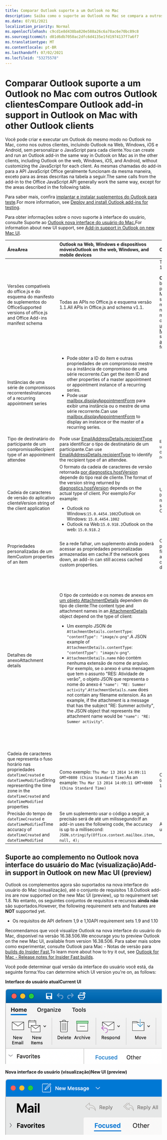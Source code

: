 ```yaml
---
title: Comparar Outlook suporte a um Outlook no Mac
description: Saiba como o suporte ao Outlook no Mac se compara a outros Outlook clientes.
ms.date: 07/01/2021
localization_priority: Normal
ms.openlocfilehash: c9cd1e8d438ba820e588a26c6a78ac6e70bc89c8
ms.sourcegitcommit: d01d6db7050ac2dfc6d4135e1fd1974137f7a6f7
ms.translationtype: MT
ms.contentlocale: pt-BR
ms.lasthandoff: 07/02/2021
ms.locfileid: "53275578"
---
```

# <a name="compare-outlook-add-in-support-in-outlook-on-mac-with-other-outlook-clients"></a><span data-ttu-id="86f8b-103">Comparar Outlook suporte a um Outlook no Mac com outros Outlook clientes</span><span class="sxs-lookup"><span data-stu-id="86f8b-103">Compare Outlook add-in support in Outlook on Mac with other Outlook clients</span></span>

<span data-ttu-id="86f8b-104">Você pode criar e executar um Outlook do mesmo modo no Outlook no Mac, como nos outros clientes, incluindo Outlook na Web, Windows, iOS e Android, sem personalizar o JavaScript para cada cliente.</span><span class="sxs-lookup"><span data-stu-id="86f8b-104">You can create and run an Outlook add-in the same way in Outlook on Mac as in the other clients, including Outlook on the web, Windows, iOS, and Android, without customizing the JavaScript for each client.</span></span> <span data-ttu-id="86f8b-105">As mesmas chamadas do add-in para a API JavaScript Office geralmente funcionam da mesma maneira, exceto para as áreas descritas na tabela a seguir.</span><span class="sxs-lookup"><span data-stu-id="86f8b-105">The same calls from the add-in to the Office JavaScript API generally work the same way, except for the areas described in the following table.</span></span>

<span data-ttu-id="86f8b-106">Para saber mais, confira [implantar e instalar suplementos do Outlook para teste](testing-and-tips.md).</span><span class="sxs-lookup"><span data-stu-id="86f8b-106">For more information, see [Deploy and install Outlook add-ins for testing](testing-and-tips.md).</span></span>

<span data-ttu-id="86f8b-107">Para obter informações sobre o novo suporte à interface do usuário, consulte Suporte ao [Outlook nova interface do usuário do Mac.](#add-in-support-in-outlook-on-new-mac-ui-preview)</span><span class="sxs-lookup"><span data-stu-id="86f8b-107">For information about new UI support, see [Add-in support in Outlook on new Mac UI](#add-in-support-in-outlook-on-new-mac-ui-preview).</span></span>

| <span data-ttu-id="86f8b-108">Área</span><span class="sxs-lookup"><span data-stu-id="86f8b-108">Area</span></span> | <span data-ttu-id="86f8b-109">Outlook na Web, Windows e dispositivos móveis</span><span class="sxs-lookup"><span data-stu-id="86f8b-109">Outlook on the web, Windows, and mobile devices</span></span> | <span data-ttu-id="86f8b-110">Outlook no Mac</span><span class="sxs-lookup"><span data-stu-id="86f8b-110">Outlook on Mac</span></span> |
|:-----|:-----|:-----|
| <span data-ttu-id="86f8b-111">Versões compatíveis do office.js e do esquema do manifesto de suplementos do Office</span><span class="sxs-lookup"><span data-stu-id="86f8b-111">Supported versions of office.js and Office Add-ins manifest schema</span></span> | <span data-ttu-id="86f8b-112">Todas as APIs no Office.js e esquema versão 1.1.</span><span class="sxs-lookup"><span data-stu-id="86f8b-112">All APIs in Office.js and schema v1.1.</span></span> | <span data-ttu-id="86f8b-113">Todas as APIs no Office.js e esquema versão 1.1.</span><span class="sxs-lookup"><span data-stu-id="86f8b-113">All APIs in Office.js and schema v1.1.</span></span><br><br><span data-ttu-id="86f8b-114">**OBSERVAÇÃO**: Outlook no Mac, apenas a com build 16.35.308 ou posterior oferece suporte para salvar uma reunião.</span><span class="sxs-lookup"><span data-stu-id="86f8b-114">**NOTE**: In Outlook on Mac, only build 16.35.308 or later supports saving a meeting.</span></span> <span data-ttu-id="86f8b-115">Caso contrário, `saveAsync` o método falhará quando chamado de uma reunião no modo de redação.</span><span class="sxs-lookup"><span data-stu-id="86f8b-115">Otherwise, the `saveAsync` method fails when called from a meeting in compose mode.</span></span> <span data-ttu-id="86f8b-116">Consulte [Não é possível salvar uma reunião como um rascunho no Outlook para Mac usando a API do Office JS](https://support.microsoft.com/help/4505745) para obter uma solução alternativa.</span><span class="sxs-lookup"><span data-stu-id="86f8b-116">See [Cannot save a meeting as a draft in Outlook for Mac by using Office JS API](https://support.microsoft.com/help/4505745) for a workaround.</span></span> |
| <span data-ttu-id="86f8b-117">Instâncias de uma série de compromissos recorrentes</span><span class="sxs-lookup"><span data-stu-id="86f8b-117">Instances of a recurring appointment series</span></span> | <ul><li><span data-ttu-id="86f8b-118">Pode obter a ID do item e outras propriedades de um compromisso mestre ou a instância de compromisso de uma série recorrente.</span><span class="sxs-lookup"><span data-stu-id="86f8b-118">Can get the item ID and other properties of a master appointment or appointment instance of a recurring series.</span></span></li><li><span data-ttu-id="86f8b-119">Pode usar [mailbox.displayAppointmentForm](../reference/objectmodel/preview-requirement-set/office.context.mailbox.md#methods) para exibir uma instância ou o mestre de uma série recorrente.</span><span class="sxs-lookup"><span data-stu-id="86f8b-119">Can use [mailbox.displayAppointmentForm](../reference/objectmodel/preview-requirement-set/office.context.mailbox.md#methods) to display an instance or the master of a recurring series.</span></span></li></ul> | <ul><li><span data-ttu-id="86f8b-120">Pode obter a ID do item e outras propriedades do compromisso mestre, mas não de uma instância de uma série recorrente.</span><span class="sxs-lookup"><span data-stu-id="86f8b-120">Can get the item ID and other properties of the master appointment, but not those of an instance of a recurring series.</span></span></li><li><span data-ttu-id="86f8b-p103">Pode exibir o compromisso mestre de uma série recorrente. Sem a ID do item, não pode exibir uma instância de uma série recorrente.</span><span class="sxs-lookup"><span data-stu-id="86f8b-p103">Can display the master appointment of a recurring series. Without the item ID, cannot display an instance of a recurring series.</span></span></li></ul> |
| <span data-ttu-id="86f8b-123">Tipo de destinatário do participante de um compromisso</span><span class="sxs-lookup"><span data-stu-id="86f8b-123">Recipient type of an appointment attendee</span></span> | <span data-ttu-id="86f8b-124">Pode usar [EmailAddressDetails.recipientType](/javascript/api/outlook/office.emailaddressdetails#recipienttype) para identificar o tipo de destinatário de um participante.</span><span class="sxs-lookup"><span data-stu-id="86f8b-124">Can use [EmailAddressDetails.recipientType](/javascript/api/outlook/office.emailaddressdetails#recipienttype) to identify the recipient type of an attendee.</span></span> | <span data-ttu-id="86f8b-125">`EmailAddressDetails.recipientType` retorna `undefined` para participantes do compromisso.</span><span class="sxs-lookup"><span data-stu-id="86f8b-125">`EmailAddressDetails.recipientType` returns `undefined` for appointment attendees.</span></span> |
| <span data-ttu-id="86f8b-126">Cadeia de caracteres de versão do aplicativo cliente</span><span class="sxs-lookup"><span data-stu-id="86f8b-126">Version string of the client application</span></span> | <span data-ttu-id="86f8b-127">O formato da cadeia de caracteres de versão retornada [por diagnostics.hostVersion](/javascript/api/outlook/office.diagnostics#hostversion) depende do tipo real de cliente.</span><span class="sxs-lookup"><span data-stu-id="86f8b-127">The format of the version string returned by [diagnostics.hostVersion](/javascript/api/outlook/office.diagnostics#hostversion) depends on the actual type of client.</span></span> <span data-ttu-id="86f8b-128">Por exemplo:</span><span class="sxs-lookup"><span data-stu-id="86f8b-128">For example:</span></span><ul><li><span data-ttu-id="86f8b-129">Outlook no Windows:`15.0.4454.1002`</span><span class="sxs-lookup"><span data-stu-id="86f8b-129">Outlook on Windows: `15.0.4454.1002`</span></span></li><li><span data-ttu-id="86f8b-130">Outlook na Web:`15.0.918.2`</span><span class="sxs-lookup"><span data-stu-id="86f8b-130">Outlook on the web: `15.0.918.2`</span></span></li></ul> |<span data-ttu-id="86f8b-131">Um exemplo da cadeia de caracteres de versão `Diagnostics.hostVersion` retornada por Outlook no Mac:`15.0 (140325)`</span><span class="sxs-lookup"><span data-stu-id="86f8b-131">An example of the version string returned by `Diagnostics.hostVersion` on Outlook on Mac: `15.0 (140325)`</span></span> |
| <span data-ttu-id="86f8b-132">Propriedades personalizadas de um item</span><span class="sxs-lookup"><span data-stu-id="86f8b-132">Custom properties of an item</span></span> | <span data-ttu-id="86f8b-133">Se a rede falhar, um suplemento ainda poderá acessar as propriedades personalizadas armazenadas em cache.</span><span class="sxs-lookup"><span data-stu-id="86f8b-133">If the network goes down, an add-in can still access cached custom properties.</span></span> | <span data-ttu-id="86f8b-134">Como Outlook no Mac não armazena propriedades personalizadas em cache, se a rede ficar para baixo, os complementos não poderão acessá-las.</span><span class="sxs-lookup"><span data-stu-id="86f8b-134">Because Outlook on Mac does not cache custom properties, if the network goes down, add-ins would not be able to access them.</span></span> |
| <span data-ttu-id="86f8b-135">Detalhes de anexo</span><span class="sxs-lookup"><span data-stu-id="86f8b-135">Attachment details</span></span> | <span data-ttu-id="86f8b-136">O tipo de conteúdo e os nomes de anexos em [um objeto AttachmentDetails](/javascript/api/outlook/office.attachmentdetails) dependem do tipo de cliente:</span><span class="sxs-lookup"><span data-stu-id="86f8b-136">The content type and attachment names in an [AttachmentDetails](/javascript/api/outlook/office.attachmentdetails) object depend on the type of client:</span></span><ul><li><span data-ttu-id="86f8b-137">Um exemplo JSON de `AttachmentDetails.contentType`: `"contentType": "image/x-png"`.</span><span class="sxs-lookup"><span data-stu-id="86f8b-137">A JSON example of `AttachmentDetails.contentType`: `"contentType": "image/x-png"`.</span></span> </li><li><span data-ttu-id="86f8b-p105">`AttachmentDetails.name` não contém nenhuma extensão de nome de arquivo. Por exemplo, se o anexo é uma mensagem que tem o assunto "RES: Atividade de verão", o objeto JSON que representa o nome do anexo é `"name": "RE: Summer activity"`.</span><span class="sxs-lookup"><span data-stu-id="86f8b-p105">`AttachmentDetails.name` does not contain any filename extension. As an example, if the attachment is a message that has the subject "RE: Summer activity", the JSON object that represents the attachment name would be `"name": "RE: Summer activity"`.</span></span></li></ul> | <ul><li><span data-ttu-id="86f8b-140">Um exemplo JSON de `AttachmentDetails.contentType`: `"contentType" "image/png"`</span><span class="sxs-lookup"><span data-stu-id="86f8b-140">A JSON example of `AttachmentDetails.contentType`: `"contentType" "image/png"`</span></span></li><li><span data-ttu-id="86f8b-p106">`AttachmentDetails.name` sempre inclui uma extensão de nome de arquivo. Anexos que são itens de email têm uma extensão .eml, e compromissos têm uma extensão .ics. Por exemplo, se um anexo é um email com o assunto "RES: Atividade de verão", o objeto JSON que representa o nome do anexo é `"name": "RE: Summer activity.eml"`.</span><span class="sxs-lookup"><span data-stu-id="86f8b-p106">`AttachmentDetails.name` always includes a filename extension. Attachments that are mail items have a .eml extension, and appointments have a .ics extension. As an example, if an attachment is an email with the subject "RE: Summer activity", the JSON object that represents the attachment name would be `"name": "RE: Summer activity.eml"`.</span></span><p><span data-ttu-id="86f8b-144">**Observação**: se um arquivo for anexado programaticamente (por exemplo, por meio de um suplemento) sem uma extensão, `AttachmentDetails.name` não conterá essa extensão como parte do nome do arquivo.</span><span class="sxs-lookup"><span data-stu-id="86f8b-144">**NOTE**: If a file is programmatically attached (e.g through an add-in) without an extension then the `AttachmentDetails.name`  will not contain the extension as part of filename.</span></span></p></li></ul> |
| <span data-ttu-id="86f8b-145">Cadeia de caracteres que representa o fuso horário nas propriedades `dateTimeCreated` e `dateTimeModified`</span><span class="sxs-lookup"><span data-stu-id="86f8b-145">String representing the time zone in the `dateTimeCreated` and `dateTimeModified` properties</span></span> |<span data-ttu-id="86f8b-146">Como exemplo: `Thu Mar 13 2014 14:09:11 GMT+0800 (China Standard Time)`</span><span class="sxs-lookup"><span data-stu-id="86f8b-146">As an example: `Thu Mar 13 2014 14:09:11 GMT+0800 (China Standard Time)`</span></span> | <span data-ttu-id="86f8b-147">Como exemplo: `Thu Mar 13 2014 14:09:11 GMT+0800 (CST)`</span><span class="sxs-lookup"><span data-stu-id="86f8b-147">As an example: `Thu Mar 13 2014 14:09:11 GMT+0800 (CST)`</span></span> |
| <span data-ttu-id="86f8b-148">Precisão do tempo de `dateTimeCreated` e `dateTimeModified`</span><span class="sxs-lookup"><span data-stu-id="86f8b-148">Time accuracy of `dateTimeCreated` and `dateTimeModified`</span></span> | <span data-ttu-id="86f8b-149">Se um suplemento usar o código a seguir, a precisão será de até um milissegundo:</span><span class="sxs-lookup"><span data-stu-id="86f8b-149">If an add-in uses the following code, the accuracy is up to a millisecond:</span></span><br/>`JSON.stringify(Office.context.mailbox.item, null, 4);`| <span data-ttu-id="86f8b-150">A precisão é de até um segundo.</span><span class="sxs-lookup"><span data-stu-id="86f8b-150">The accuracy is up to only a second.</span></span> |

## <a name="add-in-support-in-outlook-on-new-mac-ui-preview"></a><span data-ttu-id="86f8b-151">Suporte ao complemento no Outlook nova interface do usuário do Mac (visualização)</span><span class="sxs-lookup"><span data-stu-id="86f8b-151">Add-in support in Outlook on new Mac UI (preview)</span></span>

<span data-ttu-id="86f8b-152">Outlook os complementos agora são suportados na nova interface do usuário do Mac (visualização), até o conjunto de requisitos 1.8.</span><span class="sxs-lookup"><span data-stu-id="86f8b-152">Outlook add-ins are now supported on the new Mac UI (preview), up to requirement set 1.8.</span></span> <span data-ttu-id="86f8b-153">No entanto, os seguintes conjuntos de requisitos e recursos **ainda não** são suportados.</span><span class="sxs-lookup"><span data-stu-id="86f8b-153">However, the following requirement sets and features are **NOT** supported yet.</span></span>

- <span data-ttu-id="86f8b-154">Os requisitos de API definem 1,9 e 1,10</span><span class="sxs-lookup"><span data-stu-id="86f8b-154">API requirement sets 1.9 and 1.10</span></span>

<span data-ttu-id="86f8b-155">Recomendamos que você visualize Outlook na nova interface do usuário do Mac, disponível na versão 16.38.506.</span><span class="sxs-lookup"><span data-stu-id="86f8b-155">We encourage you to preview Outlook on the new Mac UI, available from version 16.38.506.</span></span> <span data-ttu-id="86f8b-156">Para saber mais sobre como experimentar, consulte Outlook para Mac - Notas de versão para [builds do Insider Fast.](https://support.microsoft.com/office/d6347358-5613-433e-a49e-a9a0e8e0462a)</span><span class="sxs-lookup"><span data-stu-id="86f8b-156">To learn more about how to try it out, see [Outlook for Mac - Release notes for Insider Fast builds](https://support.microsoft.com/office/d6347358-5613-433e-a49e-a9a0e8e0462a).</span></span>

<span data-ttu-id="86f8b-157">Você pode determinar qual versão da interface do usuário você está, da seguinte forma:</span><span class="sxs-lookup"><span data-stu-id="86f8b-157">You can determine which UI version you're on, as follows:</span></span>

<span data-ttu-id="86f8b-158">**Interface do usuário atual**</span><span class="sxs-lookup"><span data-stu-id="86f8b-158">**Current UI**</span></span>

![Interface do usuário atual no Mac.](../images/outlook-on-mac-classic.png)

<span data-ttu-id="86f8b-160">**Nova interface do usuário (visualização)**</span><span class="sxs-lookup"><span data-stu-id="86f8b-160">**New UI (preview)**</span></span>

![Nova interface do usuário em visualização no Mac.](../images/outlook-on-mac-new.png)
